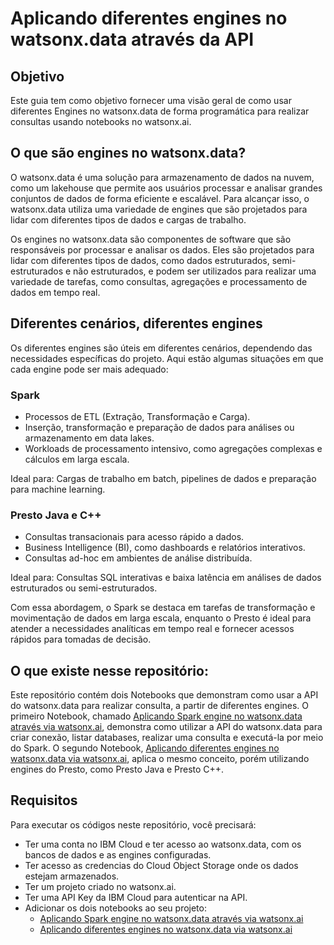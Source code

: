 # Aplicando diferentes engines no watsonx.data através da API

## Objetivo

Este guia tem como objetivo fornecer uma visão geral de como usar diferentes Engines no watsonx.data de forma programática para realizar consultas usando notebooks no watsonx.ai.

## O que são engines no watsonx.data?

O watsonx.data é uma solução para armazenamento de dados na nuvem, como um lakehouse que permite aos usuários processar e analisar grandes conjuntos de dados de forma eficiente e escalável. Para alcançar isso, o watsonx.data utiliza uma variedade de engines que são projetados para lidar com diferentes tipos de dados e cargas de trabalho.

Os engines no watsonx.data são componentes de software que são responsáveis por processar e analisar os dados. Eles são projetados para lidar com diferentes tipos de dados, como dados estruturados, semi-estruturados e não estruturados, e podem ser utilizados para realizar uma variedade de tarefas, como consultas, agregações e processamento de dados em tempo real.


## Diferentes cenários, diferentes engines

Os diferentes engines são úteis em diferentes cenários, dependendo das necessidades específicas do projeto. Aqui estão algumas situações em que cada engine pode ser mais adequado:

### Spark
- Processos de ETL (Extração, Transformação e Carga).
- Inserção, transformação e preparação de dados para análises ou armazenamento em data lakes.
- Workloads de processamento intensivo, como agregações complexas e cálculos em larga escala.

Ideal para: Cargas de trabalho em batch, pipelines de dados e preparação para machine learning.

### Presto Java e C++
- Consultas transacionais para acesso rápido a dados.
- Business Intelligence (BI), como dashboards e relatórios interativos.
- Consultas ad-hoc em ambientes de análise distribuída.

Ideal para: Consultas SQL interativas e baixa latência em análises de dados estruturados ou semi-estruturados.

Com essa abordagem, o Spark se destaca em tarefas de transformação e movimentação de dados em larga escala, enquanto o Presto é ideal para atender a necessidades analíticas em tempo real e fornecer acessos rápidos para tomadas de decisão.

## O que existe nesse repositório:

Este repositório contém dois Notebooks que demonstram como usar a API do watsonx.data para realizar consulta, a partir de diferentes engines. O primeiro Notebook, chamado [Aplicando Spark engine no watsonx.data através via watsonx.ai](https://github.com/laurapellizari/watsonx-data-engines-api/blob/main/%5BPT-BR%5D%20Aplicando%20%20Spark%20engine%20no%20watsonx.data%20atrav%C3%A9s%20via%20watsonx.ai%20.ipynb), demonstra como utilizar a API do watsonx.data para criar conexão, listar databases, realizar uma consulta e executá-la por meio do Spark. O segundo Notebook, [Aplicando diferentes engines no watsonx.data via watsonx.ai](https://github.com/laurapellizari/watsonx-data-engines-api/blob/main/%5BPT-BR%5D%20Aplicando%20diferentes%20engines%20no%20watsonx.data%20via%20watsonx.ai%20.ipynb), aplica o mesmo conceito, porém utilizando engines do Presto, como Presto Java e Presto C++.

## Requisitos

Para executar os códigos neste repositório, você precisará:

- Ter uma conta no IBM Cloud e ter acesso ao watsonx.data, com os bancos de dados e as engines configuradas.
- Ter acesso as credencias do Cloud Object Storage onde os dados estejam armazenados.
- Ter um projeto criado no watsonx.ai.
- Ter uma API Key da IBM Cloud para autenticar na API.
- Adicionar os dois notebooks ao seu projeto:
    - [Aplicando Spark engine no watsonx.data através via watsonx.ai](https://github.com/laurapellizari/watsonx-data-engines-api/blob/main/%5BPT-BR%5D%20Aplicando%20%20Spark%20engine%20no%20watsonx.data%20atrav%C3%A9s%20via%20watsonx.ai%20.ipynb)
    - [Aplicando diferentes engines no watsonx.data via watsonx.ai](https://github.com/laurapellizari/watsonx-data-engines-api/blob/main/%5BPT-BR%5D%20Aplicando%20diferentes%20engines%20no%20watsonx.data%20via%20watsonx.ai%20.ipynb)

